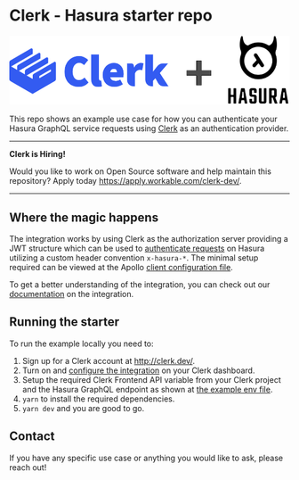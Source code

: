 # Clerk - Hasura starter repo

<img src="./docs/logo.png" />

This repo shows an example use case for how you can authenticate your Hasura GraphQL service requests using [Clerk](https://clerk.dev) as an authentication provider.

---

**Clerk is Hiring!**

Would you like to work on Open Source software and help maintain this repository? Apply today https://apply.workable.com/clerk-dev/.

---

## Where the magic happens

The integration works by using Clerk as the authorization server providing a JWT structure which can be used to [authenticate requests](https://hasura.io/docs/latest/graphql/core/auth/authentication/jwt.html) on Hasura utilizing a custom header convention `x-hasura-*`. The minimal setup required can be viewed at the Apollo [client configuration file](./lib/apolloClient.js).

To get a better understanding of the integration, you can check out our [documentation](https://docs.clerk.dev/integrations/hasura) on the integration.

## Running the starter

To run the example locally you need to:

1. Sign up for a Clerk account at http://clerk.dev/.
2. Turn on and [configure the integration](https://docs.clerk.dev/frontend/integrations/hasura) on your Clerk dashboard.
3. Setup the required Clerk Frontend API variable from your Clerk project and the Hasura GraphQL endpoint as shown at [the example env file](./.env.local.sample).
4. `yarn` to install the required dependencies.
5. `yarn dev` and you are good to go.

## Contact

If you have any specific use case or anything you would like to ask, please reach out!
